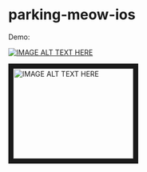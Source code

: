 # parking-meow-ios

Demo:

[![IMAGE ALT TEXT HERE](http://img.youtube.com/vi/RP6aUdBZ9Og/0.jpg)](http://www.youtube.com/watch?v=RP6aUdBZ9Og)


<a href="http://www.youtube.com/watch?feature=player_embedded&v=RP6aUdBZ9Og
" target="_blank"><img src="http://img.youtube.com/vi/RP6aUdBZ9Og/0.jpg" 
alt="IMAGE ALT TEXT HERE" width="240" height="180" border="10" /></a>
